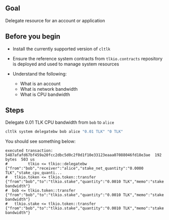 ## Goal

Delegate resource for an account or application

## Before you begin

* Install the currently supported version of `cltlk`

* Ensure the reference system contracts from `tlkio.contracts` repository is deployed and used to manage system resources

* Understand the following:
  * What is an account
  * What is network bandwidth
  * What is CPU bandwidth

## Steps

Delegate 0.01 TLK CPU bandwidth from `bob` to `alice`

```sh
cltlk system delegatebw bob alice "0.01 TLK" "0 TLK"
```

You should see something below:

```console
executed transaction: 5487afafd67bf459a20fcc2dbc5d0c2f0d1f10e33123eaaa07088046fd18e3ae  192 bytes  503 us
#         tlkio <= tlkio::delegatebw            {"from":"bob","receiver":"alice","stake_net_quantity":"0.0000 TLK","stake_cpu_quanti...
#   tlkio.token <= tlkio.token::transfer        {"from":"bob","to":"tlkio.stake","quantity":"0.0010 TLK","memo":"stake bandwidth"}
#  bob <= tlkio.token::transfer        {"from":"bob","to":"tlkio.stake","quantity":"0.0010 TLK","memo":"stake bandwidth"}
#   tlkio.stake <= tlkio.token::transfer        {"from":"bob","to":"tlkio.stake","quantity":"0.0010 TLK","memo":"stake bandwidth"}
```
